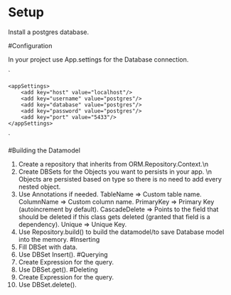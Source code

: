 # Setup

Install a postgres database.

#Configuration

In your project use App.settings for the Database connection. 

`
<?xml version="1.0" encoding="utf-8" ?>
<configuration>

	<appSettings>
		<add key="host" value="localhost"/>
		<add key="username" value="postgres"/>
		<add key="database" value="postgres"/>
		<add key="password" value="postgres"/>
		<add key="port" value="5433"/>
	</appSettings>
</configuration>
`

#Building the Datamodel
1. Create a repository that inherits from ORM.Repository.Context.\n
3. Create DBSets for the Objects you want to persists in your app. \n
  Objects are persisted based on type so there is no need to add every nested object.
3. Use Annotations if needed. 
  TableName => Custom table name. 
  ColumnName => Custom column name. 
  PrimaryKey => Primary Key (autoincrement by default).
  CascadeDelete => Points to the field that should be deleted if this class gets deleted (granted that field is a dependency).
  Unique => Unique Key.
4. Use Repository.build() to build the datamodel/to save Database model into the memory.
#Inserting
1. Fill DBSet with data. 
2. Use DBSet Insert(). 
#Querying
1. Create Expression for the query. 
2. Use DBSet.get().
#Deleting 
1. Create Expression for the query. 
2. Use DBSet.delete(). 
